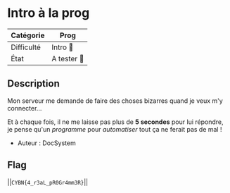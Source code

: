 # Intro à la prog

| Catégorie  | Prog       |
|------------|------------|
| Difficulté | Intro 👶    |
| État       | A tester 🎯 |

## Description

Mon serveur me demande de faire des choses bizarres quand je veux m'y connecter...

Et à chaque fois, il ne me laisse pas plus de **5 secondes** pour lui répondre, je pense qu'un *programme* pour *automatiser* tout ça ne ferait pas de mal !

- Auteur : DocSystem

## Flag
||`CYBN{4_r3aL_pR0Gr4mm3R}`||
